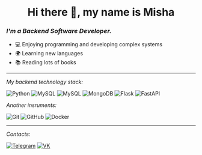 <h1 align="center"> Hi there 👋, my name is Misha </h1>
  
### _I'm a Backend Software Developer._
-  💻 Enjoying programming and developing complex systems
-  🌍 Learning new languages
-  📚 Reading lots of books 

---

_My backend technology stack:_  

![Python](https://img.shields.io/badge/Python-black?style=flat-square&logo=python&logoColor=yellow) 
![MySQL](https://img.shields.io/badge/MySQL-black?style=flat-square&logo=mysql&logoColor=blue)
![MySQL](https://img.shields.io/badge/MySQL-black?style=flat-square&logo=mysql&logoColor=orange)
![MongoDB](https://img.shields.io/badge/MongoDB-black?style=flat-square&logo=mongodb&logoColor=green)
![Flask](https://img.shields.io/badge/Flask-black?style=flat-square&logo=flask&logoColor=white)
![FastAPI](https://img.shields.io/badge/FastAPI-black?style=flat&logo=fastapi&logoColor=green)


_Another insruments:_

![Git](https://img.shields.io/badge/Git-black?style=flat&logo=git&logoColor=red) 
![GitHub](https://img.shields.io/badge/GitHub-black?style=flat&logo=github&logoColor=white)
![Docker](https://img.shields.io/badge/Docker-black?style=flat&logo=docker&logoColor=blue)

___

_Contacts:_

[![Telegram](https://img.shields.io/badge/Telegram-black?style=flat&logo=telegram&logoColor=blue)](https://t.me/opi4m)
[![VK](https://img.shields.io/badge/VK-black?style=flat&logo=vk&logoColor=blue)](https://vk.com/michael1216)
